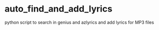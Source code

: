 # auto_find_and_add_lyrics
python script to search in genius and azlyrics and add lyrics for MP3 files
